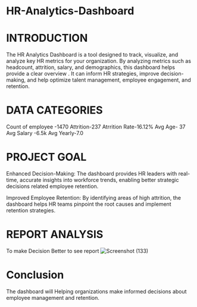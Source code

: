 # HR-Analytics-Dashboard

# INTRODUCTION
The HR Analytics Dashboard is a tool designed to track, visualize, and analyze key HR metrics for your organization.
By analyzing metrics such as headcount, attrition, salary, and demographics, this dashboard helps provide a clear overview .
It can inform HR strategies, improve decision-making, and help optimize talent management, employee engagement, and retention.

# DATA CATEGORIES
Count of employee -1470
Attrition-237
Atrrition Rate-16.12%
Avg Age- 37
Avg Salary -6.5k
Avg Yearly-7.0

# PROJECT GOAL
Enhanced Decision-Making:
The dashboard provides HR leaders with real-time, accurate insights into workforce trends, enabling better strategic decisions related employee retention.

Improved Employee Retention:
By identifying areas of high attrition, the dashboard helps HR teams pinpoint the root causes and implement retention strategies.

# REPORT ANALYSIS
To make Decision Better to see report 
![Screenshot (133)](https://github.com/user-attachments/assets/6d6781a8-c256-4235-9724-70822aceca06)

# Conclusion 
The dashboard will Helping organizations make informed decisions about employee management and retention.
